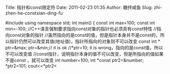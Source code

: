 Title: 指针和const限定符
Date: 2011-02-23 01:35
Author: 糖拌咸鱼
Slug: zhi-zhen-he-constxian-ding-fu

<div class="cnblogs_code">

</p>
<p>
    #include<iostream> using namespace std; int main() {     const int max=100;     const int min=-100;     //C++语言强制要求指向const对象的指针也必须具有const特性     //指向const对象的指针     //虽然指向的是const的值，但是指针本身并不是const的，所以指针仍然可以改变其值(地址值)，指针所指向的对象则不可以改变     const int * ptr=&max;      ptr=&min;// it is ok     //*ptr=10; it is wrong，指向的是const值，所以不可以改变值          //const指针，说明指针本身的值不可以改变，但是所指向的值如果不是const ，就可以改变     int number=100;     int *const ptr2=&number;      *ptr2=101;      cout<<*ptr2<<endl;     //指向const对象的const指针，一旦这样定义后，既不可以修改该指针的值，也不可以修改指针所指向的值     const int score = 100;     const int *const   ptr3=&score;     return 0; }

</p>
<p>

</div>

</p>


